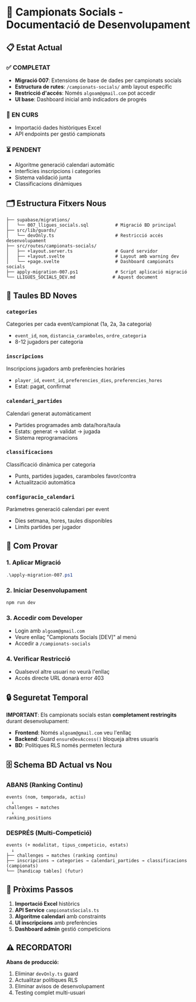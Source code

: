 # 🚧 Campionats Socials - Documentació de Desenvolupament

## 📋 Estat Actual

### ✅ COMPLETAT
- **Migració 007**: Extensions de base de dades per campionats socials
- **Estructura de rutes**: `/campionats-socials/` amb layout específic
- **Restricció d'accés**: Només `algoam@gmail.com` pot accedir
- **UI base**: Dashboard inicial amb indicadors de progrés

### 🔄 EN CURS
- Importació dades històriques Excel
- API endpoints per gestió campionats

### ⏳ PENDENT
- Algoritme generació calendari automàtic
- Interfícies inscripcions i categories
- Sistema validació junta
- Classificacions dinàmiques

## 🗂️ Estructura Fitxers Nous

```
├── supabase/migrations/
│   └── 007_lligues_socials.sql          # Migració BD principal
├── src/lib/guards/
│   └── devOnly.ts                       # Restricció accés desenvolupament
├── src/routes/campionats-socials/
│   ├── +layout.server.ts                # Guard servidor
│   ├── +layout.svelte                   # Layout amb warning dev
│   └── +page.svelte                     # Dashboard campionats socials
├── apply-migration-007.ps1              # Script aplicació migració
└── LLIGUES_SOCIALS_DEV.md              # Aquest document
```

## 🔧 Taules BD Noves

### `categories`
Categories per cada event/campionat (1a, 2a, 3a categoria)
- `event_id`, `nom`, `distancia_caramboles`, `ordre_categoria`
- 8-12 jugadors per categoria

### `inscripcions`
Inscripcions jugadors amb preferències horàries
- `player_id`, `event_id`, `preferencies_dies`, `preferencies_hores`
- Estat: pagat, confirmat

### `calendari_partides`
Calendari generat automàticament
- Partides programades amb data/hora/taula
- Estats: generat → validat → jugada
- Sistema reprogramacions

### `classificacions`
Classificació dinàmica per categoria
- Punts, partides jugades, caramboles favor/contra
- Actualització automàtica

### `configuracio_calendari`
Paràmetres generació calendari per event
- Dies setmana, hores, taules disponibles
- Límits partides per jugador

## 🚀 Com Provar

### 1. Aplicar Migració
```powershell
.\apply-migration-007.ps1
```

### 2. Iniciar Desenvolupament
```bash
npm run dev
```

### 3. Accedir com Developer
- Login amb `algoam@gmail.com`
- Veure enllaç "Campionats Socials [DEV]" al menú
- Accedir a `/campionats-socials`

### 4. Verificar Restricció
- Qualsevol altre usuari no veurà l'enllaç
- Accés directe URL donarà error 403

## 🔒 Seguretat Temporal

**IMPORTANT**: Els campionats socials estan **completament restringits** durant desenvolupament:

- **Frontend**: Només `algoam@gmail.com` veu l'enllaç
- **Backend**: Guard `ensureDevAccess()` bloqueja altres usuaris
- **BD**: Polítiques RLS només permeten lectura

## 🗄️ Schema BD Actual vs Nou

### ABANS (Ranking Continu)
```
events (nom, temporada, actiu)
  ↓
challenges → matches
  ↓
ranking_positions
```

### DESPRÉS (Multi-Competició)
```
events (+ modalitat, tipus_competicio, estats)
  ↓
├── challenges → matches (ranking continu)
├── inscripcions → categories → calendari_partides → classificacions (campionats)
└── [handicap tables] (futur)
```

## 🔄 Pròxims Passos

1. **Importació Excel** històrics
2. **API Service** `campionatsSocials.ts`
3. **Algoritme calendari** amb constraints
4. **UI inscripcions** amb preferències
5. **Dashboard admin** gestió competicions

## ⚠️ RECORDATORI

**Abans de producció:**
1. Eliminar `devOnly.ts` guard
2. Actualitzar polítiques RLS
3. Eliminar avisos de desenvolupament
4. Testing complet multi-usuari